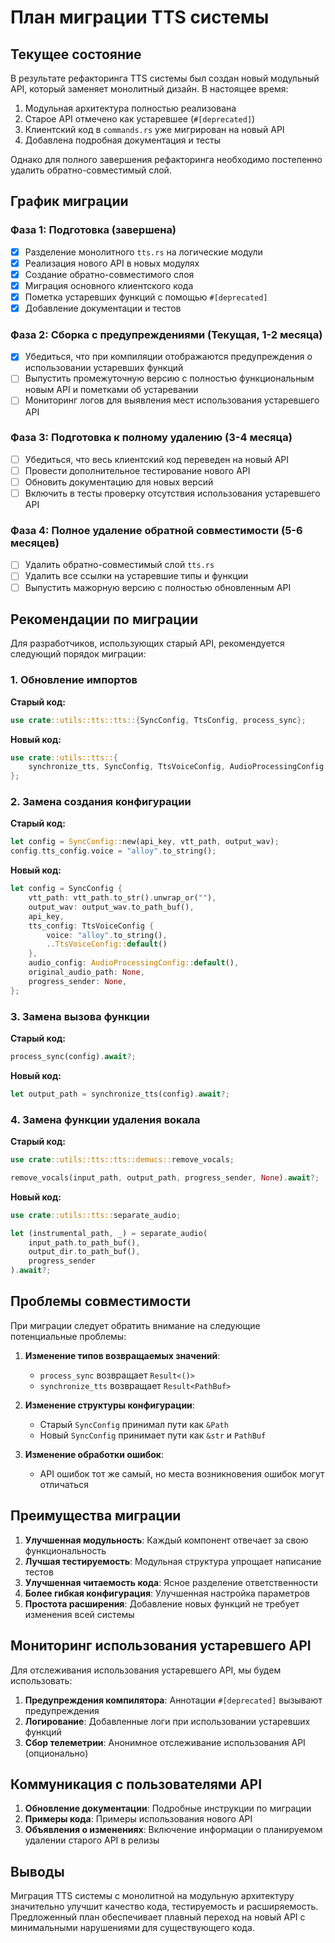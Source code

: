 # План миграции TTS системы

## Текущее состояние

В результате рефакторинга TTS системы был создан новый модульный API, который заменяет монолитный дизайн. В настоящее время:

1. Модульная архитектура полностью реализована
2. Старое API отмечено как устаревшее (`#[deprecated]`)
3. Клиентский код в `commands.rs` уже мигрирован на новый API
4. Добавлена подробная документация и тесты

Однако для полного завершения рефакторинга необходимо постепенно удалить обратно-совместимый слой.

## График миграции

### Фаза 1: Подготовка (завершена)

- [x] Разделение монолитного `tts.rs` на логические модули
- [x] Реализация нового API в новых модулях
- [x] Создание обратно-совместимого слоя
- [x] Миграция основного клиентского кода
- [x] Пометка устаревших функций с помощью `#[deprecated]`
- [x] Добавление документации и тестов

### Фаза 2: Сборка с предупреждениями (Текущая, 1-2 месяца)

- [x] Убедиться, что при компиляции отображаются предупреждения о использовании устаревших функций
- [ ] Выпустить промежуточную версию с полностью функциональным новым API и пометками об устаревании
- [ ] Мониторинг логов для выявления мест использования устаревшего API

### Фаза 3: Подготовка к полному удалению (3-4 месяца)

- [ ] Убедиться, что весь клиентский код переведен на новый API
- [ ] Провести дополнительное тестирование нового API
- [ ] Обновить документацию для новых версий
- [ ] Включить в тесты проверку отсутствия использования устаревшего API

### Фаза 4: Полное удаление обратной совместимости (5-6 месяцев)

- [ ] Удалить обратно-совместимый слой `tts.rs`
- [ ] Удалить все ссылки на устаревшие типы и функции
- [ ] Выпустить мажорную версию с полностью обновленным API

## Рекомендации по миграции

Для разработчиков, использующих старый API, рекомендуется следующий порядок миграции:

### 1. Обновление импортов

**Старый код:**
```rust
use crate::utils::tts::tts::{SyncConfig, TtsConfig, process_sync};
```

**Новый код:**
```rust
use crate::utils::tts::{
    synchronize_tts, SyncConfig, TtsVoiceConfig, AudioProcessingConfig
};
```

### 2. Замена создания конфигурации

**Старый код:**
```rust
let config = SyncConfig::new(api_key, vtt_path, output_wav);
config.tts_config.voice = "alloy".to_string();
```

**Новый код:**
```rust
let config = SyncConfig {
    vtt_path: vtt_path.to_str().unwrap_or(""),
    output_wav: output_wav.to_path_buf(),
    api_key,
    tts_config: TtsVoiceConfig {
        voice: "alloy".to_string(),
        ..TtsVoiceConfig::default()
    },
    audio_config: AudioProcessingConfig::default(),
    original_audio_path: None,
    progress_sender: None,
};
```

### 3. Замена вызова функции

**Старый код:**
```rust
process_sync(config).await?;
```

**Новый код:**
```rust
let output_path = synchronize_tts(config).await?;
```

### 4. Замена функции удаления вокала

**Старый код:**
```rust
use crate::utils::tts::tts::demucs::remove_vocals;

remove_vocals(input_path, output_path, progress_sender, None).await?;
```

**Новый код:**
```rust
use crate::utils::tts::separate_audio;

let (instrumental_path, _) = separate_audio(
    input_path.to_path_buf(), 
    output_dir.to_path_buf(), 
    progress_sender
).await?;
```

## Проблемы совместимости

При миграции следует обратить внимание на следующие потенциальные проблемы:

1. **Изменение типов возвращаемых значений**:
   - `process_sync` возвращает `Result<()>`
   - `synchronize_tts` возвращает `Result<PathBuf>`

2. **Изменение структуры конфигурации**:
   - Старый `SyncConfig` принимал пути как `&Path`
   - Новый `SyncConfig` принимает пути как `&str` и `PathBuf`

3. **Изменение обработки ошибок**:
   - API ошибок тот же самый, но места возникновения ошибок могут отличаться

## Преимущества миграции

1. **Улучшенная модульность**: Каждый компонент отвечает за свою функциональность
2. **Лучшая тестируемость**: Модульная структура упрощает написание тестов
3. **Улучшенная читаемость кода**: Ясное разделение ответственности
4. **Более гибкая конфигурация**: Улучшенная настройка параметров
5. **Простота расширения**: Добавление новых функций не требует изменения всей системы

## Мониторинг использования устаревшего API

Для отслеживания использования устаревшего API, мы будем использовать:

1. **Предупреждения компилятора**: Аннотации `#[deprecated]` вызывают предупреждения
2. **Логирование**: Добавленные логи при использовании устаревших функций
3. **Сбор телеметрии**: Анонимное отслеживание использования API (опционально)

## Коммуникация с пользователями API

1. **Обновление документации**: Подробные инструкции по миграции
2. **Примеры кода**: Примеры использования нового API
3. **Объявления о изменениях**: Включение информации о планируемом удалении старого API в релизы

## Выводы

Миграция TTS системы с монолитной на модульную архитектуру значительно улучшит качество кода, тестируемость и расширяемость. Предложенный план обеспечивает плавный переход на новый API с минимальными нарушениями для существующего кода. 